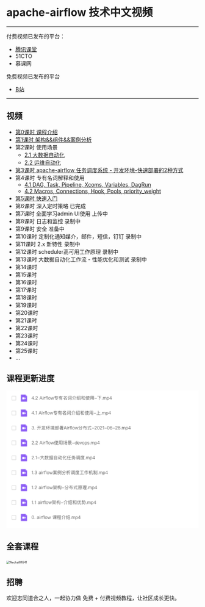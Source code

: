 # apache-airflow 技术中文视频


---

付费视频已发布的平台：
- [腾讯课堂](https://ke.qq.com/course/3583340?taid=12330035066613100)
- 51CTO
- 慕课网


免费视频已发布的平台
- [B站](https://www.bilibili.com/video/BV1gy4y1M7Bt)


---

## 视频

- [第0课时 课程介绍](免费)
- [第1课时 架构&&组件&&案例分析](部分免费)
- 第2课时 使用场景
  - [2.1 大数据自动化](付费)
  - [2.2 运维自动化](付费)
- [第3课时 apache-airflow 任务调度系统 - 开发环境-快速部署的2种方式](免费)
- 第4课时 专有名词解释和使用
  - [4.1 DAG, Task, Pipeline, Xcoms, Variables, DagRun](付费)
  - [4.2 Macros, Connections, Hook, Pools, priority_weight](付费)
- [第5课时 快速入门](付费)
- 第6课时 深入定时策略 已完成
- 第7课时 全面学习admin UI使用 上传中
- 第8课时 日志和监控 录制中
- 第9课时 安全 准备中
- 第10课时 定制化通知媒介，邮件，短信，钉钉 录制中
- 第11课时 2.x 新特性  录制中
- 第12课时 scheduler高可用工作原理 录制中
- 第13课时 大数据自动化工作流 - 性能优化和测试 录制中
- 第14课时 
- 第15课时 
- 第16课时 
- 第17课时 
- 第18课时 
- 第19课时 
- 第20课时 
- 第21课时 
- 第22课时 
- 第23课时 
- 第24课时
- 第25课时 
- ...




## 课程更新进度

![image-20210803083050230](imgs/image-20210803083050230.png)



## 全套课程

<img src="./imgs/WechatIMG41.jpeg" alt="WechatIMG41" style="zoom: 50%;" />

## 招聘

欢迎志同道合之人，一起协力做 免费 + 付费视频教程，让社区成长更快。

